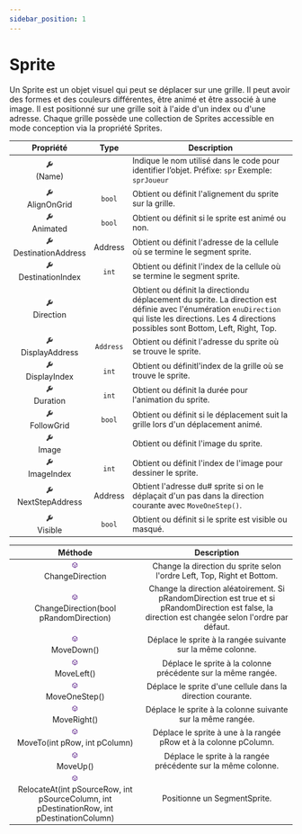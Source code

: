 ```yaml
---
sidebar_position: 1
---
```


# Sprite

Un Sprite est un objet visuel qui peut se déplacer sur une grille. Il peut avoir des formes et des couleurs différentes, être animé et être associé à une image. Il est positionné sur une grille soit à l'aide d'un index ou d'une adresse. Chaque grille possède une collection de Sprites accessible en mode conception via la propriété Sprites.
 
| Propriété | Type | Description |
| :-------: | :--: | ----------- |
| ![propriete](../../_00-shared/_propriete.png) <br/> (Name) | | Indique le nom utilisé dans le code pour identifier l’objet. Préfixe: `spr` Exemple: `sprJoueur` |
| ![propriete](../../_00-shared/_propriete.png) <br/> AlignOnGrid | `bool` | Obtient ou définit l'alignement du sprite sur la grille. |
| ![propriete](../../_00-shared/_propriete.png) <br/> Animated | `bool` | Obtient ou définit si le sprite est animé ou non. |
| ![propriete](../../_00-shared/_propriete.png) <br/> DestinationAddress | Address | Obtient ou définit l'adresse de la cellule où se termine le segment sprite. |
| ![propriete](../../_00-shared/_propriete.png) <br/> DestinationIndex | `int` | Obtient ou définit l'index de la cellule où se termine le segment sprite. |
| ![propriete](../../_00-shared/_propriete.png) <br/> Direction | | Obtient ou définit la directiondu déplacement du sprite. La direction est définie avec l'énumération `enuDirection` qui liste les directions. Les 4 directions possibles sont Bottom, Left, Right, Top. |
| ![propriete](../../_00-shared/_propriete.png) <br/> DisplayAddress | `Address` | Obtient ou définit l'adresse du sprite où se trouve le sprite. |
| ![propriete](../../_00-shared/_propriete.png) <br/> DisplayIndex | `int` | Obtient ou définitl'index de la grille où se trouve le sprite. |
| ![propriete](../../_00-shared/_propriete.png) <br/> Duration | `int` | Obtient ou définit la durée pour l'animation du sprite. |
| ![propriete](../../_00-shared/_propriete.png) <br/> FollowGrid | `bool` | Obtient ou définit si le déplacement suit la grille lors d'un déplacement animé. |
| ![propriete](../../_00-shared/_propriete.png) <br/> Image | | Obtient ou définit l'image du sprite. |
| ![propriete](../../_00-shared/_propriete.png) <br/> ImageIndex | `int` | Obtient ou définit l'index de l'image pour dessiner le sprite. |
| ![propriete](../../_00-shared/_propriete.png) <br/> NextStepAddress | Address | Obtient l'adresse du# sprite si on le déplaçait d'un pas dans la direction courante avec `MoveOneStep()`. |
| ![propriete](../../_00-shared/_propriete.png) <br/> Visible | `bool` | Obtient ou définit si le sprite est visible ou masqué. |

| Méthode | Description |
| :-----: | :---------: |
| ![méthode](../../_00-shared/_methode.png) <br/> ChangeDirection | Change la direction du sprite selon l'ordre Left, Top, Right et Bottom. |
| ![méthode](../../_00-shared/_methode.png) <br/> ChangeDirection(bool pRandomDirection) | Change la direction aléatoirement. Si pRandomDirection est true et si pRandomDirection est false, la direction est changée selon l'ordre par défaut. |
| ![méthode](../../_00-shared/_methode.png) <br/> MoveDown() | Déplace le sprite à la rangée suivante sur la même colonne. |
| ![méthode](../../_00-shared/_methode.png) <br/> MoveLeft() | Déplace le sprite à la colonne précédente sur la même rangée. |
| ![méthode](../../_00-shared/_methode.png) <br/> MoveOneStep() | Déplace le sprite d'une cellule dans la direction courante. |
| ![méthode](../../_00-shared/_methode.png) <br/> MoveRight() | Déplace le sprite à la colonne suivante sur la même rangée. |
| ![méthode](../../_00-shared/_methode.png) <br/> MoveTo(int pRow, int pColumn) | Déplace le sprite à une à la rangée pRow et à la colonne pColumn. |
| ![méthode](../../_00-shared/_methode.png) <br/> MoveUp() | Déplace le sprite à la rangée précédente sur la même colonne. |
| ![méthode](../../_00-shared/_methode.png) <br/> RelocateAt(int pSourceRow, int pSourceColumn, int pDestinationRow, int pDestinationColumn) | Positionne un SegmentSprite. |
